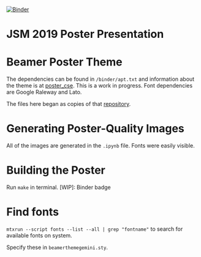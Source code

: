 [![Binder](https://mybinder.org/badge_logo.svg)](https://gke.mybinder.org/v2/gh/mathematicalmichael/jsm19/master?urlpath=/lab)

# JSM 2019 Poster Presentation

# Beamer Poster Theme
The dependencies can be found in `/binder/apt.txt` and information about the theme is at [poster_cse](https://github.com/mathematicalmichael/poster_cse/blob/master/README.md).
This is a work in progress. Font dependencies are Google Raleway and Lato. 


The files here began as copies of that [repository](https://github.com/mathematicalmichael/poster_cse). 

# Generating Poster-Quality Images
All of the images are generated in the `.ipynb` file. Fonts were easily visible. 

# Building the Poster
Run `make` in terminal. [WIP]: Binder badge

# Find fonts
`mtxrun --script fonts --list --all | grep "fontname"` to search for available fonts on system.

Specify these in `beamerthemegemini.sty`.

